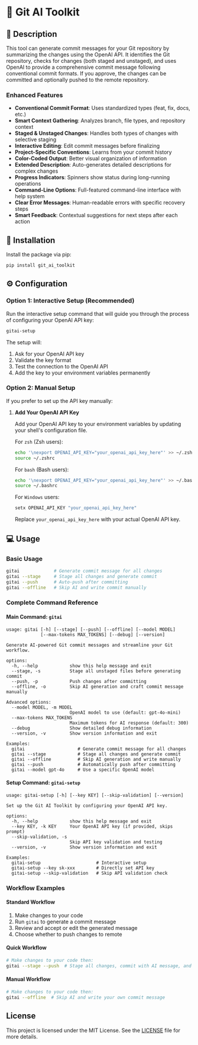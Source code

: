 # 🧰 Git AI Toolkit

## 👋 Description

This tool can generate commit messages for your Git repository by summarizing the changes using the OpenAI API. It identifies the Git repository, checks for changes (both staged and unstaged), and uses OpenAI to provide a comprehensive commit message following conventional commit formats. If you approve, the changes can be committed and optionally pushed to the remote repository.

### Enhanced Features

- **Conventional Commit Format**: Uses standardized types (feat, fix, docs, etc.)
- **Smart Context Gathering**: Analyzes branch, file types, and repository context
- **Staged & Unstaged Changes**: Handles both types of changes with selective staging
- **Interactive Editing**: Edit commit messages before finalizing
- **Project-Specific Conventions**: Learns from your commit history
- **Color-Coded Output**: Better visual organization of information
- **Extended Description**: Auto-generates detailed descriptions for complex changes
- **Progress Indicators**: Spinners show status during long-running operations
- **Command-Line Options**: Full-featured command-line interface with help system
- **Clear Error Messages**: Human-readable errors with specific recovery steps
- **Smart Feedback**: Contextual suggestions for next steps after each action

## 🚀 Installation

Install the package via pip:

```sh
pip install git_ai_toolkit
```

## ⚙️ Configuration

### Option 1: Interactive Setup (Recommended)

Run the interactive setup command that will guide you through the process of configuring your OpenAI API key:

```sh
gitai-setup
```

The setup will:
1. Ask for your OpenAI API key
2. Validate the key format
3. Test the connection to the OpenAI API
4. Add the key to your environment variables permanently

### Option 2: Manual Setup

If you prefer to set up the API key manually:

1. **Add Your OpenAI API Key**

   Add your OpenAI API key to your environment variables by updating your shell's configuration file.

   For `zsh` (Zsh users):
   
   ```sh
   echo '\nexport OPENAI_API_KEY="your_openai_api_key_here"' >> ~/.zshrc
   source ~/.zshrc
   ```

   For `bash` (Bash users):
   
   ```sh
   echo '\nexport OPENAI_API_KEY="your_openai_api_key_here"' >> ~/.bashrc
   source ~/.bashrc
   ```

   For `Windows` users:
   
   ```sh
   setx OPENAI_API_KEY "your_openai_api_key_here"
   ```

   Replace `your_openai_api_key_here` with your actual OpenAI API key.

## 💻 Usage

### Basic Usage

```sh
gitai             # Generate commit message for all changes
gitai --stage     # Stage all changes and generate commit
gitai --push      # Auto-push after committing
gitai --offline   # Skip AI and write commit manually 
```

### Complete Command Reference

#### Main Command: `gitai`

```
usage: gitai [-h] [--stage] [--push] [--offline] [--model MODEL]
             [--max-tokens MAX_TOKENS] [--debug] [--version]

Generate AI-powered Git commit messages and streamline your Git workflow.

options:
  -h, --help            show this help message and exit
  --stage, -s           Stage all unstaged files before generating commit
  --push, -p            Push changes after committing
  --offline, -o         Skip AI generation and craft commit message manually

Advanced options:
  --model MODEL, -m MODEL
                        OpenAI model to use (default: gpt-4o-mini)
  --max-tokens MAX_TOKENS
                        Maximum tokens for AI response (default: 300)
  --debug               Show detailed debug information
  --version, -v         Show version information and exit

Examples:
  gitai                    # Generate commit message for all changes
  gitai --stage            # Stage all changes and generate commit
  gitai --offline          # Skip AI generation and write manually
  gitai --push             # Automatically push after committing
  gitai --model gpt-4o     # Use a specific OpenAI model
```

#### Setup Command: `gitai-setup`

```
usage: gitai-setup [-h] [--key KEY] [--skip-validation] [--version]

Set up the Git AI Toolkit by configuring your OpenAI API key.

options:
  -h, --help            show this help message and exit
  --key KEY, -k KEY     Your OpenAI API key (if provided, skips prompt)
  --skip-validation, -s
                        Skip API key validation and testing
  --version, -v         Show version information and exit

Examples:
  gitai-setup                     # Interactive setup
  gitai-setup --key sk-xxx        # Directly set API key
  gitai-setup --skip-validation   # Skip API validation check
```

### Workflow Examples

#### Standard Workflow

1. Make changes to your code
2. Run `gitai` to generate a commit message
3. Review and accept or edit the generated message
4. Choose whether to push changes to remote

#### Quick Workflow

```sh
# Make changes to your code then:
gitai --stage --push  # Stage all changes, commit with AI message, and push
```

#### Manual Workflow

```sh
# Make changes to your code then:
gitai --offline  # Skip AI and write your own commit message
```

## License

This project is licensed under the MIT License. See the [LICENSE](LICENSE.txt) file for more details.
